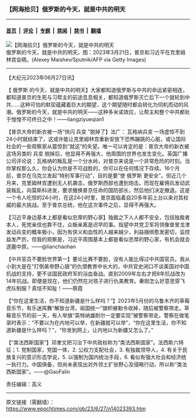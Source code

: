 ### 【网海拾贝】俄罗斯的今天，就是中共的明天

---

#### [首页](../../../..?n14023393) &nbsp;|&nbsp; [评论](../../../../../epoch-comment?n14023393) &nbsp;|&nbsp; [专题](../../../../../epoch-special?n14023393) &nbsp;|&nbsp; [禁闻](../../../../../epoch-news?n14023393) &nbsp;|&nbsp; [禁书](../../../../../books?n14023393) &nbsp;|&nbsp; [翻墙](https://github.com/gfw-breaker/nogfw/blob/master/README.md?n14023393)


<div><img alt="【网海拾贝】俄罗斯的今天，就是中共的明天" class="attachment-djy_600_400 size-djy_600_400 wp-post-image" src="https://i.epochtimes.com/assets/uploads/2023/06/id14023397-Xi-Jinping-Putin-GettyImages-1248967076-700x420.jpeg"/>
<div class="caption">
 俄罗斯的今天，就是中共的明天。图：2023年3月21日，普京和习近平在克里姆林宫会晤。(Alexey Maishev/Sputnik/AFP via Getty Images)
</div></div><hr/><div class="post_content" id="artbody" itemprop="articleBody">
 <!-- article content begin -->
 <p>
  【大纪元2023年06月27日讯】
 </p>
 <p>
  【
  <ok href="https://www.epochtimes.com/gb/tag/%E4%BF%84%E7%BD%97%E6%96%AF.html">
   俄罗斯
  </ok>
  的今天，就是中共的明天】大家都知道俄罗斯与中共的命运紧密相连，都知道普京的生死与习帮主的前途息息相关，都知道俄罗斯灭亡后下一个就轮到中共……这种可怕的默契蕴藏着巨大的期望，这个期望随时都会转化为伺机而动的风潮。俄罗斯的今天，就是中共的明天——这种多米诺效应，让帮主和整个中共都处于惶惶不可终日之中！——liangziyueqian1
 </p>
 <p>
  【普京大帝的新衣被一场“快闪
  <ok href="https://www.epochtimes.com/gb/tag/%E5%85%B5%E5%8F%98.html">
   兵变
  </ok>
  ”脱掉了】法广：
  <ok href="https://www.epochtimes.com/gb/tag/%E7%93%A6%E6%A0%BC%E7%BA%B3%E5%85%B5%E5%8F%98.html">
   瓦格纳兵变
  </ok>
  一场虚惊不到24小时就结束了，这或许能让克里姆林宫重新安放下恐怖蹦跳的心脏，或让国际社会的一些观察家从震惊到“就这“的失望。唯一可以肯定的是：普京大帝的新衣被这场另类的
  <ok href="https://www.epochtimes.com/gb/tag/%E5%85%B5%E5%8F%98.html">
   兵变
  </ok>
  脱掉后，他显得不再强大，他周围的世界也发生变化。英国广播公司评论说：瓦格纳的叛乱是一个分水岭，对普京来说是一个非常危险的时刻。当你掌权那么久，你会认为你是不可战胜的，你可以在任何情况下存续。16个月前，普京在乌克兰发起“特别军事行动”，目的是要“使
  <ok href="https://www.epochtimes.com/gb/tag/%E4%BF%84%E7%BD%97%E6%96%AF.html">
   俄罗斯
  </ok>
  更安全”。但近几个月来，克里姆林宫遭到无人机袭击，俄罗斯西部也遭到炮击。而现在雇佣兵发动武装叛乱，向莫斯科进发，要求撤换普京任命的国防部长，然后他们决定撤退。这是一个令人吃惊的24小时，在这24小时里，普京面临着自20多年前上台以来对其权威的最大挑战。至于普京总统，他在这次事件之后，显得不再强大。
 </p>
 <p>
  【习近平身边基本上都是看似忠厚的野心家】独裁之下人人都不安全，包括独裁者本人，死党亲信也靠不住，众叛亲离是迟早的事。指望中共党卫军将领像普里戈津发动兵变的概率极小，因为有侠义和血性的人越来越少，利益捆绑愈发密切，监控益发严厉，但我的观察是，习近平周围基本上都是看似忠厚的野心家，有机会就会逐鹿中原。——@lianchaohan
 </p>
 <p>
  【中共官员不要脸世界第一】要论比赛不要脸，没有人能比得过中共国官员。我从小到大是在“打倒美帝野心狼”的仇恨教育中长大的，中共官史闭口不谈美国对中国抗战的支持，更不谈国民政府军的浴血奋战。直到2009年左右才把8年抗战改为14年抗战。即便是现在，他们仍然在对孩子进行仇美教育。秦刚怎么好意思穿飞虎队制服？真恬不知耻！——蔡霞
 </p>
 <p>
  【“你在这里生活，你不知道新疆是什么样吗？”】2023年5月份的乌鲁木齐的草莓音乐节，有乐迷挥舞“解放台湾，祖国统一”旗帜被勒令收掉，随后被警察带走。草莓音乐节的前一天，有人举旗“英特纳雄耐尔一定要实现”被警察带走。警察在做笔录时表示：“不要以为在内地可以举，在新疆就可以举”，“你在这里生活，你不知道新疆是什么样吗？”，“你发到网上，让内地以为新疆又怎么了。”
 </p>
 <p>
  【“类法西斯国家”】邓聿文把习治下中共政权称为“类法西斯国家”。法西斯六特征；1. 党制国家，党国一体，2. 公权力支配社会，3. 有独裁领导人，4. 有关于民族复兴的意识形态学说，5. 以强制为国内统治手段，6. 看似有强大社会和经济统一执行力。中国俱备，但尚未表现出对外领土扩张野心及侵略行动，所以称“类法西斯国家”。——@GaoFalin
 </p>
 <p>
  责任编辑：高义
 </p>
 <!-- article content end -->
 <div id="below_article_ad">
 </div>
</div>


---

原文链接（需翻墙）：https://www.epochtimes.com/gb/23/6/27/n14023393.htm